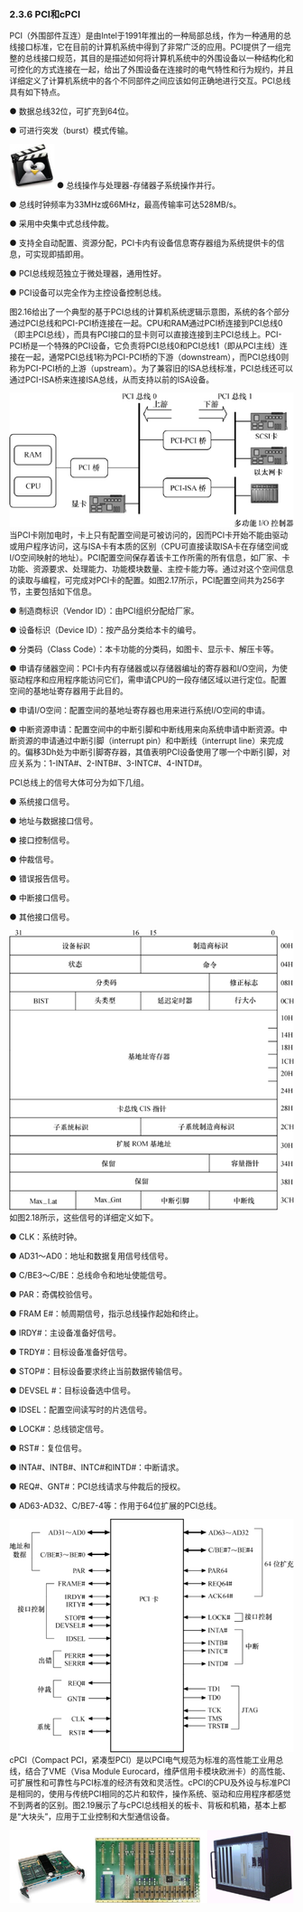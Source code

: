 ### 2.3.6 PCI和cPCI

PCI（外围部件互连）是由Intel于1991年推出的一种局部总线，作为一种通用的总线接口标准，它在目前的计算机系统中得到了非常广泛的应用。PCI提供了一组完整的总线接口规范，其目的是描述如何将计算机系统中的外围设备以一种结构化和可控化的方式连接在一起，给出了外围设备在连接时的电气特性和行为规约，并且详细定义了计算机系统中的各个不同部件之间应该如何正确地进行交互。PCI总线具有如下特点。

● 数据总线32位，可扩充到64位。

● 可进行突发（burst）模式传输。

![BZ___54_141_971_218_1048.png](../images/BZ___54_141_971_218_1048.png)
● 总线操作与处理器-存储器子系统操作并行。

● 总线时钟频率为33MHz或66MHz，最高传输率可达528MB/s。

● 采用中央集中式总线仲裁。

● 支持全自动配置、资源分配，PCI卡内有设备信息寄存器组为系统提供卡的信息，可实现即插即用。

● PCI总线规范独立于微处理器，通用性好。

● PCI设备可以完全作为主控设备控制总线。

图2.16给出了一个典型的基于PCI总线的计算机系统逻辑示意图，系统的各个部分通过PCI总线和PCI-PCI桥连接在一起。CPU和RAM通过PCI桥连接到PCI总线0（即主PCI总线），而具有PCI接口的显卡则可以直接连接到主PCI总线上。PCI-PCI桥是一个特殊的PCI设备，它负责将PCI总线0和PCI总线1（即从PCI主线）连接在一起，通常PCI总线1称为PCI-PCI桥的下游（downstream），而PCI总线0则称为PCI-PCI桥的上游（upstream）。为了兼容旧的ISA总线标准，PCI总线还可以通过PCI-ISA桥来连接ISA总线，从而支持以前的ISA设备。

![P55_38548.jpg](../images/P55_38548.jpg)
当PCI卡刚加电时，卡上只有配置空间是可被访问的，因而PCI卡开始不能由驱动或用户程序访问，这与ISA卡有本质的区别（CPU可直接读取ISA卡在存储空间或I/O空间映射的地址）。PCI配置空间保存着该卡工作所需的所有信息，如厂家、卡功能、资源要求、处理能力、功能模块数量、主控卡能力等。通过对这个空间信息的读取与编程，可完成对PCI卡的配置。如图2.17所示，PCI配置空间共为256字节，主要包括如下信息。

● 制造商标识（Vendor ID）：由PCI组织分配给厂家。

● 设备标识（Device ID）：按产品分类给本卡的编号。

● 分类码（Class Code）：本卡功能的分类码，如图卡、显示卡、解压卡等。

● 申请存储器空间：PCI卡内有存储器或以存储器编址的寄存器和I/O空间，为使驱动程序和应用程序能访问它们，需申请CPU的一段存储区域以进行定位。配置空间的基地址寄存器用于此目的。

● 申请I/O空间：配置空间的基地址寄存器也用来进行系统I/O空间的申请。

● 中断资源申请：配置空间中的中断引脚和中断线用来向系统申请中断资源。中断资源的申请通过中断引脚（interrupt pin）和中断线（interrupt line）来完成的。偏移3Dh处为中断引脚寄存器，其值表明PCI设备使用了哪一个中断引脚，对应关系为：1-INTA#、2-INTB#、3-INTC#、4-INTD#。

PCI总线上的信号大体可分为如下几组。

● 系统接口信号。

● 地址与数据接口信号。

● 接口控制信号。

● 仲裁信号。

● 错误报告信号。

● 中断接口信号。

● 其他接口信号。



![P56_38561.jpg](../images/P56_38561.jpg)
如图2.18所示，这些信号的详细定义如下。

● CLK：系统时钟。

● AD31～AD0：地址和数据复用信号线信号。

● C/BE3～C/BE：总线命令和地址使能信号。

● PAR：奇偶校验信号。

● FRAM E#：帧周期信号，指示总线操作起始和终止。

● IRDY#：主设备准备好信号。

● TRDY#：目标设备准备好信号。

● STOP#：目标设备要求终止当前数据传输信号。

● DEVSEL #：目标设备选中信号。

● IDSEL：配置空间读写时的片选信号。

● LOCK#：总线锁定信号。

● RST#：复位信号。

● INTA#、INTB#、INTC#和INTD#：中断请求。

● REQ#、GNT#：PCI总线请求与仲裁后的授权。

● AD63-AD32、C/BE7-4等：作用于64位扩展的PCI总线。



![P57_38578.jpg](../images/P57_38578.jpg)
cPCI（Compact PCI，紧凑型PCI）是以PCI电气规范为标准的高性能工业用总线，结合了VME（Visa Module Eurocard，维萨信用卡模块欧洲卡）的高性能、可扩展性和可靠性与PCI标准的经济有效和灵活性。cPCI的CPU及外设与标准PCI是相同的，使用与传统PCI相同的芯片和软件，操作系统、驱动和应用程序都感觉不到两者的区别。图2.19展示了与cPCI总线相关的板卡、背板和机箱，基本上都是“大块头”，应用于工业控制和大型通信设备。

![P57_38587.jpg](../images/P57_38587.jpg)
